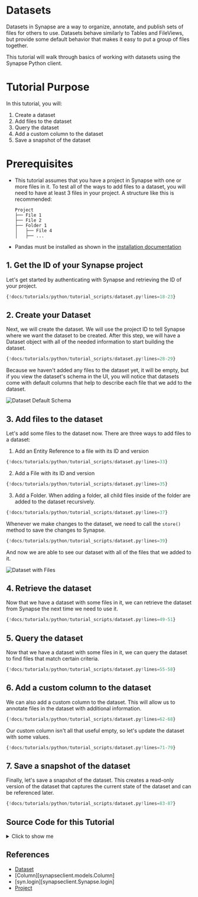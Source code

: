 # Datasets
Datasets in Synapse are a way to organize, annotate, and publish sets of files for others to use. Datasets behave similarly to Tables and FileViews, but provide some default behavior that makes it easy to put a group of files together.

This tutorial will walk through basics of working with datasets using the Synapse Python client.

# Tutorial Purpose
In this tutorial, you will:

1. Create a dataset
2. Add files to the dataset
3. Query the dataset
4. Add a custom column to the dataset
6. Save a snapshot of the dataset

# Prerequisites
* This tutorial assumes that you have a project in Synapse with one or more files in it. To test all of the ways to add files to a dataset, you will need to have at least 3 files in your project. A structure like this is recommended:
    ```
    Project
    ├── File 1
    ├── File 2
    ├── Folder 1
    │   ├── File 4
    │   ├── ...
    ```
* Pandas must be installed as shown in the [installation documentation](../installation.md)

## 1. Get the ID of your Synapse project

Let's get started by authenticating with Synapse and retrieving the ID of your project.

```python
{!docs/tutorials/python/tutorial_scripts/dataset.py!lines=18-23}
```

## 2. Create your Dataset

Next, we will create the dataset. We will use the project ID to tell Synapse where we want the dataset to be created. After this step, we will have a Dataset object with all of the needed information to start building the dataset.

```python
{!docs/tutorials/python/tutorial_scripts/dataset.py!lines=28-29}
```

Because we haven't added any files to the dataset yet, it will be empty, but if you view the dataset's schema in the UI, you will notice that datasets come with default columns that help to describe each file that we add to the dataset.

![Dataset Default Schema](../images/dataset_default_schema.png)

## 3. Add files to the dataset

Let's add some files to the dataset now. There are three ways to add files to a dataset:

1. Add an Entity Reference to a file with its ID and version
```python
{!docs/tutorials/python/tutorial_scripts/dataset.py!lines=33}
```
2. Add a File with its ID and version
```python
{!docs/tutorials/python/tutorial_scripts/dataset.py!lines=35}
```
3. Add a Folder. When adding a folder, all child files inside of the folder are added to the dataset recursively.
```python
{!docs/tutorials/python/tutorial_scripts/dataset.py!lines=37}
```

Whenever we make changes to the dataset, we need to call the `store()` method to save the changes to Synapse.
```python
{!docs/tutorials/python/tutorial_scripts/dataset.py!lines=39}
```

And now we are able to see our dataset with all of the files that we added to it.

![Dataset with Files](../images/dataset_with_files.png)

## 4. Retrieve the dataset

Now that we have a dataset with some files in it, we can retrieve the dataset from Synapse the next time we need to use it.

```python
{!docs/tutorials/python/tutorial_scripts/dataset.py!lines=49-51}
```

## 5. Query the dataset

Now that we have a dataset with some files in it, we can query the dataset to find files that match certain criteria.

```python
{!docs/tutorials/python/tutorial_scripts/dataset.py!lines=55-58}
```

## 6. Add a custom column to the dataset

We can also add a custom column to the dataset. This will allow us to annotate files in the dataset with additional information.

```python
{!docs/tutorials/python/tutorial_scripts/dataset.py!lines=62-68}
```

Our custom column isn't all that useful empty, so let's update the dataset with some values.

```python
{!docs/tutorials/python/tutorial_scripts/dataset.py!lines=71-79}
```

## 7. Save a snapshot of the dataset

Finally, let's save a snapshot of the dataset. This creates a read-only version of the dataset that captures the current state of the dataset and can be referenced later.

```python
{!docs/tutorials/python/tutorial_scripts/dataset.py!lines=83-87}
```

## Source Code for this Tutorial

<details class="quote">
  <summary>Click to show me</summary>

```python
{!docs/tutorials/python/tutorial_scripts/dataset.py!}
```
</details>

## References
- [Dataset](../../reference/experimental/sync/dataset.md)
- [Column][synapseclient.models.Column]
- [syn.login][synapseclient.Synapse.login]
- [Project](../../reference/experimental/sync/project.md)
